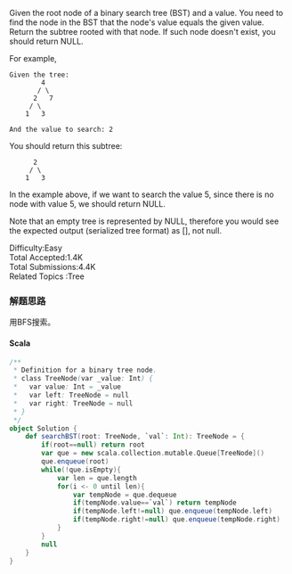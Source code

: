 Given the root node of a binary search tree (BST) and a value. You need to find the node in the BST that the node's value equals the given value. Return the subtree rooted with that node. If such node doesn't exist, you should return NULL.

For example, 
```
Given the tree:
        4
       / \
      2   7
     / \
    1   3

And the value to search: 2
```
You should return this subtree:
```
      2     
     / \   
    1   3
```
In the example above, if we want to search the value 5, since there is no node with value 5, we should return NULL.

Note that an empty tree is represented by NULL, therefore you would see the expected output (serialized tree format) as [], not null.

Difficulty:Easy  
Total Accepted:1.4K  
Total Submissions:4.4K  
Related Topics :Tree

### 解题思路
用BFS搜索。
#### Scala
```Scala
/**
 * Definition for a binary tree node.
 * class TreeNode(var _value: Int) {
 *   var value: Int = _value
 *   var left: TreeNode = null
 *   var right: TreeNode = null
 * }
 */
object Solution {
    def searchBST(root: TreeNode, `val`: Int): TreeNode = {
        if(root==null) return root
        var que = new scala.collection.mutable.Queue[TreeNode]()
        que.enqueue(root)
        while(!que.isEmpty){
            var len = que.length
            for(i <- 0 until len){
                var tempNode = que.dequeue
                if(tempNode.value==`val`) return tempNode
                if(tempNode.left!=null) que.enqueue(tempNode.left)
                if(tempNode.right!=null) que.enqueue(tempNode.right)
            }
        }
        null
    }
}
```
